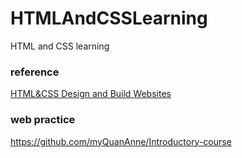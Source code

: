 # HTMLAndCSSLearning
HTML and CSS learning

### reference
[HTML&CSS Design and Build Websites](http://www.htmlandcssbook.com/)

### web practice
https://github.com/myQuanAnne/Introductory-course
